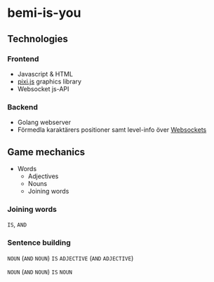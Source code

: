 # bemi-is-you

## Technologies

### Frontend
- Javascript & HTML
- [pixi.js](https://github.com/pixijs/pixi.js) graphics library
- Websocket js-API

### Backend
- Golang webserver
- Förmedla karaktärers positioner samt level-info över [Websockets](https://github.com/gorilla/websocket)

## Game mechanics
- Words
	- Adjectives
	- Nouns
	- Joining words

### Joining words
`IS`, `AND`

### Sentence building
`NOUN` (`AND` `NOUN`) `IS` `ADJECTIVE` (`AND` `ADJECTIVE`)

`NOUN` (`AND` `NOUN`) `IS` `NOUN`


